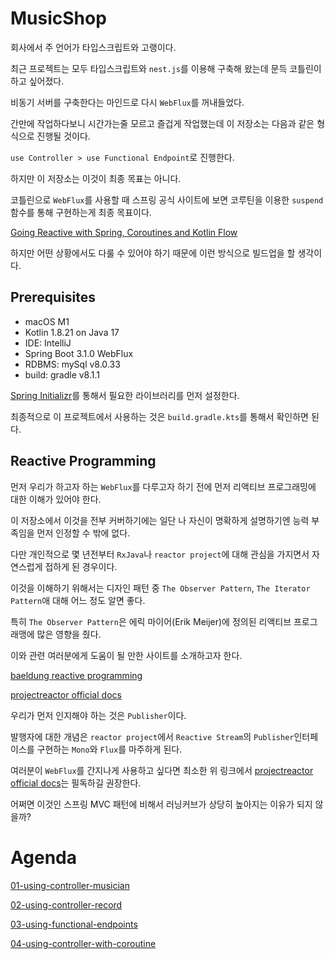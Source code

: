 # MusicShop

회사에서 주 언어가 타입스크립트와 고랭이다.

최근 프로젝트는 모두 타입스크립트와 `nest.js`를 이용해 구축해 왔는데 문득 코틀린이 하고 싶어졌다.

비동기 서버를 구축한다는 마인드로 다시 `WebFlux`를 꺼내들었다.

간만에 작업하다보니 시간가는줄 모르고 즐겁게 작업했는데 이 저장소는 다음과 같은 형식으로 진행될 것이다.

`use Controller > use Functional Endpoint`로 진행한다.

하지만 이 저장소는 이것이 최종 목표는 아니다.

코틀린으로 `WebFlux`를 사용할 때 스프링 공식 사이트에 보면 코루틴을 이용한 `suspend` 함수를 통해 구현하는게 최종 목표이다.

[Going Reactive with Spring, Coroutines and Kotlin Flow](https://spring.io/blog/2019/04/12/going-reactive-with-spring-coroutines-and-kotlin-flow)

하지만 어떤 상황에서도 다룰 수 있어야 하기 때문에 이런 방식으로 빌드업을 할 생각이다.

## Prerequisites

- macOS M1
- Kotlin 1.8.21 on Java 17
- IDE: IntelliJ
- Spring Boot 3.1.0 WebFlux
- RDBMS: mySql v8.0.33
- build: gradle v8.1.1

[Spring Initializr](https://start.spring.io/)를 통해서 필요한 라이브러리를 먼저 설정한다.

최종적으로 이 프로젝트에서 사용하는 것은 `build.gradle.kts`를 통해서 확인하면 된다.

## Reactive Programming

먼저 우리가 하고자 하는 `WebFlux`를 다루고자 하기 전에 먼저 리액티브 프로그래밍에 대한 이해가 있어야 한다.

이 저장소에서 이것을 전부 커버하기에는 일단 나 자신이 명확하게 설명하기엔 능력 부족임을 먼저 인정할 수 밖에 없다.

다만 개인적으로 몇 년전부터 `RxJava`나 `reactor project`에 대해 관심을 가지면서 자연스럽게 접하게 된 경우이다.

이것을 이해하기 위해서는 디자인 패턴 중 `The Observer Pattern`, `The Iterator Pattern`애 대해 어느 정도 알면 좋다.

특히 `The Observer Pattern`은 에릭 마이어(Erik Meijer)에 정의된 리액티브 프로그래맹에 많은 영향을 줬다.

이와 관련 여러분에게 도움이 될 만한 사이트를 소개하고자 한다.

[baeldung reactive programming](https://www.baeldung.com/cs/reactive-programming)

[projectreactor official docs](https://projectreactor.io/docs/core/release/reference/)

우리가 먼저 인지해야 하는 것은 `Publisher`이다.

발행자에 대한 개념은 `reactor project`에서 `Reactive Stream`의 `Publisher`인터페이스를 구현하는 `Mono`와 `Flux`를 마주하게 된다.

여러분이 `WebFlux`를 간지나게 사용하고 싶다면 최소한 위 링크에서 [projectreactor official docs](https://projectreactor.io/docs/core/release/reference/)는 필독하길 권장한다.

어쩌면 이것인 스프링 MVC 패턴에 비해서 러닝커브가 상당히 높아지는 이유가 되지 않을까?

# Agenda

[01-using-controller-musician](https://github.com/basquiat78/musicshop/tree/01-using-controller-musician)

[02-using-controller-record](https://github.com/basquiat78/musicshop/tree/02-using-controller-record)

[03-using-functional-endpoints](https://github.com/basquiat78/musicshop/tree/03-using-functional-endpoints)

[04-using-controller-with-coroutine](https://github.com/basquiat78/musicshop/tree/04-using-controller-with-coroutine)
